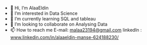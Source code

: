 - 👋 Hi, I’m AlaaEldin
- 👀 I’m interested in Data Science
- 🌱 I’m currently learning SQL and tableau
- 💞️ I’m looking to collaborate on Analysing Data
- 📫 How to reach me E-mail: malaa23194@gmail.com
linkedIn : www.linkedin.com/in/alaaeldin-manse-624188230/

<!---
AlaaEldin94/AlaaEldin94 is a ✨ special ✨ repository because its `README.md` (this file) appears on your GitHub profile.
You can click the Preview link to take a look at your changes.
--->
